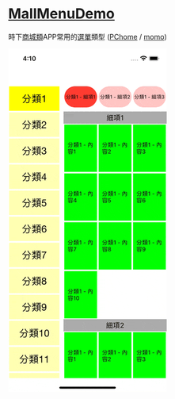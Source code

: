 # [MallMenuDemo](https://github.com/William-Weng/WWCompositionalLayout)

時下[商城類](https://www.hangge.com/blog/cache/detail_2258.html)APP常用的[選單](https://www.hangge.com/blog/cache/detail_2259.html)類型 ([PChome](https://apps.apple.com/tw/app/id452668231) / [momo](https://apps.apple.com/tw/app/id861796017))

![](./Example.gif)